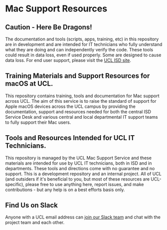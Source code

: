 # Mac Support Resources
## Caution - Here Be Dragons!
The documentation and tools (scripts, apps, training, etc) in this repository are in development and are intended for IT technicians who fully understand what they are doing and can independently verify the code. These tools could result in data loss, even if used properly. Some are designed to cause data loss. For end user support, please visit the [UCL ISD site](http://www.ucl.ac.uk/isd/).

## Training Materials and Support Resources for macOS at UCL.
This repository contains training, tools and documentation for Mac support across UCL. The aim of this service is to raise the standard of support for Apple macOS devices across the UCL campus by providing the documentation, support and resources needed for both the central ISD Service Desk and various central and local departmental IT support teams to fully support their Mac users.

## Tools and Resources Intended for UCL IT Technicians.
This repository is managed by the UCL Mac Support Service and these materials are intended for use by UCL IT technicians, both in ISD and in departments. These tools and directions come with no guarantee and no support. This is a development repository and an internal project. All of UCL (and outsiders if it's beneficial to you, but most of these resources are UCL-specific), please free to use anything here, report issues, and make contributions - but any help is on a best efforts basis only.

## Find Us on Slack
Anyone with a UCL email address can [join our Slack team](https://ucl-mac-support.slack.com) and chat with the project team and each other.
